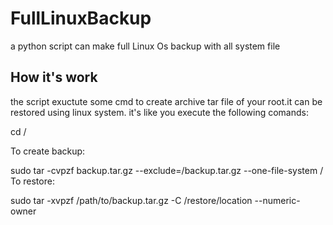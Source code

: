 # FullLinuxBackup
a python script can make full Linux Os backup with all system file

## How it's work
the script exuctute some cmd to create archive tar file of your root.it can be restored using linux system.
it's like you execute the following comands:

  cd /
  
To create backup:

  sudo tar -cvpzf backup.tar.gz --exclude=/backup.tar.gz --one-file-system /
To restore:

  sudo tar -xvpzf /path/to/backup.tar.gz -C /restore/location --numeric-owner
